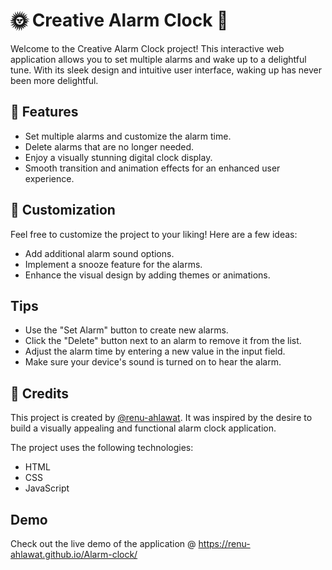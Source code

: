 # 🌞 Creative Alarm Clock 🌙

Welcome to the Creative Alarm Clock project! This interactive web application allows you to set multiple alarms and wake up to a delightful tune. With its sleek design and intuitive user interface, waking up has never been more delightful.

## 📝 Features

- Set multiple alarms and customize the alarm time.
- Delete alarms that are no longer needed.
- Enjoy a visually stunning digital clock display.
- Smooth transition and animation effects for an enhanced user experience.

## 🎨 Customization

Feel free to customize the project to your liking! Here are a few ideas:

- Add additional alarm sound options.
- Implement a snooze feature for the alarms.
- Enhance the visual design by adding themes or animations.

## Tips

- Use the "Set Alarm" button to create new alarms.
- Click the "Delete" button next to an alarm to remove it from the list.
- Adjust the alarm time by entering a new value in the input field.
- Make sure your device's sound is turned on to hear the alarm.

## 📜 Credits

This project is created by [@renu-ahlawat](https://github.com/renu-ahlawat). It was inspired by the desire to build a visually appealing and functional alarm clock application.

The project uses the following technologies:

- HTML
- CSS
- JavaScript

## Demo

Check out the live demo of the application @ https://renu-ahlawat.github.io/Alarm-clock/



